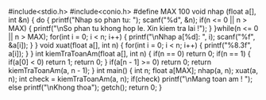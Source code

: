 #include<stdio.h>
#include<conio.h>
#define MAX 100
void nhap (float a[], int &n)
{
	do
	{
		printf("Nhap so phan tu: ");
		scanf("%d", &n);
		if(n <= 0 || n > MAX)
		{
			printf("\nSo phan tu khong hop le. Xin kiem tra lai !");
		}
	}while(n <= 0 || n > MAX);
	for(int i = 0; i < n; i++)
	{
		printf("\nNhap a[%d]: ", i);
		scanf("%f", &a[i]);
	}
}
void xuat(float a[], int n)
{
	for(int i = 0; i < n; i++)
	{
		printf("%8.3f", a[i]);
	}
}
int kiemTraToanAm(float a[], int n)
{
	if(n == 0)
		return 0;
	if(n == 1)
	{
		if(a[0] < 0)
			return 1;
		 return 0;
	}
	if(a[n - 1] >= 0)
		return 0;
	return kiemTraToanAm(a, n - 1);
}
int main()
{
	int n;
	float a[MAX];
	nhap(a, n);
	xuat(a, n);
	int check = kiemTraToanAm(a, n);
	if(check)
		printf("\nMang toan am ! ");
	else
		printf("\nKhong thoa");
	getch();
	return 0;
}
